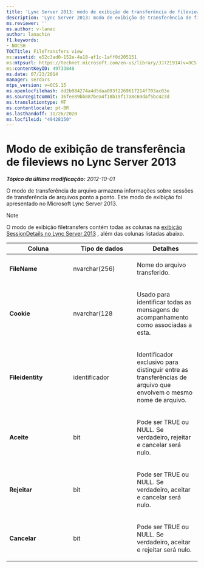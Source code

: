 ```yaml
---
title: 'Lync Server 2013: modo de exibição de transferência de fileviews'
description: 'Lync Server 2013: modo de exibição de transferência de fileviews.'
ms.reviewer: ''
ms.author: v-lanac
author: lanachin
f1.keywords:
- NOCSH
TOCTitle: FileTransfers view
ms:assetid: e52c3ad0-152e-4a18-af1c-1aff0d205151
ms:mtpsurl: https://technet.microsoft.com/en-us/library/JJ721914(v=OCS.15)
ms:contentKeyID: 49733848
ms.date: 07/23/2014
manager: serdars
mtps_version: v=OCS.15
ms.openlocfilehash: dd2b084274a4d5daa093f2269617214f703ac03e
ms.sourcegitcommit: 36fee89bb887bea4f18b19f17a8c69daf5bc423d
ms.translationtype: MT
ms.contentlocale: pt-BR
ms.lasthandoff: 11/26/2020
ms.locfileid: "49428150"
---
```

# <a name="filetransfers-view-in-lync-server-2013"></a>Modo de exibição de transferência de fileviews no Lync Server 2013

<div data-xmlns="http://www.w3.org/1999/xhtml">

<div class="topic" data-xmlns="http://www.w3.org/1999/xhtml" data-msxsl="urn:schemas-microsoft-com:xslt" data-cs="https://msdn.microsoft.com/">

<div data-asp="https://msdn2.microsoft.com/asp">



</div>

<div id="mainSection">

<div id="mainBody">

<span> </span>

_**Tópico da última modificação:** 2012-10-01_

O modo de transferência de arquivo armazena informações sobre sessões de transferência de arquivos ponto a ponto. Este modo de exibição foi apresentado no Microsoft Lync Server 2013.

<div>


> [!NOTE]  
> O modo de exibição filetransfers contém todas as colunas na <A href="lync-server-2013-sessiondetails-view.md">exibição SessionDetails no Lync Server 2013</A> , além das colunas listadas abaixo.



</div>


<table>
<colgroup>
<col style="width: 33%" />
<col style="width: 33%" />
<col style="width: 33%" />
</colgroup>
<thead>
<tr class="header">
<th>Coluna</th>
<th>Tipo de dados</th>
<th>Detalhes</th>
</tr>
</thead>
<tbody>
<tr class="odd">
<td><p><strong>FileName</strong></p></td>
<td><p>nvarchar(256)</p></td>
<td><p>Nome do arquivo transferido.</p></td>
</tr>
<tr class="even">
<td><p><strong>Cookie</strong></p></td>
<td><p>nvarchar(128</p></td>
<td><p>Usado para identificar todas as mensagens de acompanhamento como associadas a esta.</p></td>
</tr>
<tr class="odd">
<td><p><strong>Fileidentity</strong></p></td>
<td><p>identificador</p></td>
<td><p>Identificador exclusivo para distinguir entre as transferências de arquivo que envolvem o mesmo nome de arquivo.</p></td>
</tr>
<tr class="even">
<td><p><strong>Aceite</strong></p></td>
<td><p>bit</p></td>
<td><p>Pode ser TRUE ou NULL. Se verdadeiro, rejeitar e cancelar será nulo.</p></td>
</tr>
<tr class="odd">
<td><p><strong>Rejeitar</strong></p></td>
<td><p>bit</p></td>
<td><p>Pode ser TRUE ou NULL. Se verdadeiro, aceitar e cancelar será nulo.</p></td>
</tr>
<tr class="even">
<td><p><strong>Cancelar</strong></p></td>
<td><p>bit</p></td>
<td><p>Pode ser TRUE ou NULL. Se verdadeiro, aceitar e rejeitar será nulo.</p></td>
</tr>
</tbody>
</table>


</div>

<span> </span>

</div>

</div>

</div>

